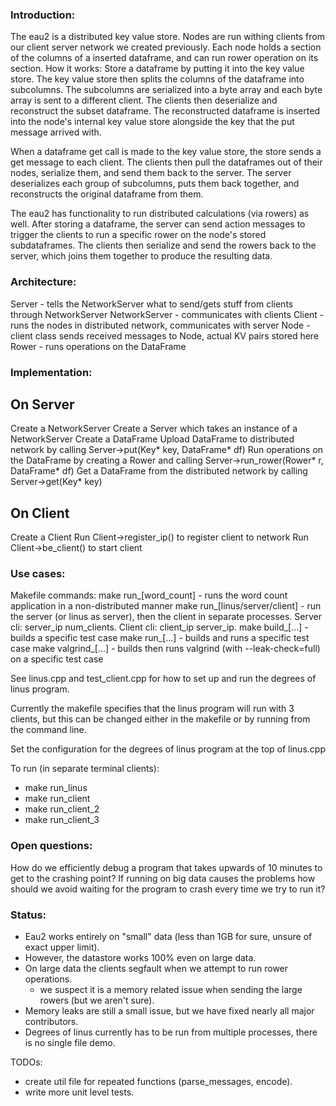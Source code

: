 ### Introduction:
 
The eau2 is a distributed key value store. Nodes are run withing clients from our client server network we created previously. Each node holds a section of the columns of a inserted dataframe, and can run rower operation on its section. How it works: Store a dataframe by putting it into the key value store. The key value store then splits the columns of the dataframe into subcolumns. The subcolumns are serialized into a byte array and each byte array is sent to a different client. The clients then deserialize and reconstruct the subset dataframe. The reconstructed dataframe is inserted into the node's internal key value store alongside the key that the put message arrived with.

When a dataframe get call is made to the key value store, the store sends a get message to each client. The clients then pull the dataframes out of their nodes, serialize them, and send them back to the server. The server deserializes each group of subcolumns, puts them back together, and reconstructs the original dataframe from them.

The eau2 has functionality to run distributed calculations (via rowers) as well. After storing a dataframe, the server can send action messages to trigger the clients to run a specific rower on the node's stored subdataframes. The clients then serialize and send the rowers back to the server, which joins them together to produce the resulting data.

### Architecture: 

 Server -           tells the NetworkServer what to send/gets stuff from clients through NetworkServer
 NetworkServer -    communicates with clients
 Client -           runs the nodes in distributed network, communicates with server
 Node -             client class sends received messages to Node, actual KV pairs stored here 
 Rower -            runs operations on the DataFrame
 
### Implementation: 
 
On Server
----------------
Create a NetworkServer
Create a Server which takes an instance of a NetworkServer
Create a DataFrame
Upload DataFrame to distributed network by calling Server->put(Key* key, DataFrame* df)
Run operations on the DataFrame by creating a Rower and calling Server->run_rower(Rower* r, DataFrame* df)
Get a DataFrame from the distributed network by calling Server->get(Key* key)

On Client
---------------- 
Create a Client
Run Client->register_ip() to register client to network
Run Client->be_client() to start client

### Use cases:

Makefile commands:
make run_[word_count] - runs the word count application in a non-distributed manner
make run_[linus/server/client] - run the server (or linus as server), then the client in separate processes. Server cli: server_ip num_clients. Client cli: client_ip server_ip.
make build_[...] - builds a specific test case
make run_[...] - builds and runs a specific test case
make valgrind_[...] - builds then runs valgrind (with --leak-check=full) on a specific test case

See linus.cpp and test_client.cpp for how to set up and run the degrees of linus program.

Currently the makefile specifies that the linus program will run with 3 clients, but this can be changed either in the makefile or by running from the command line.

Set the configuration for the degrees of linus program at the top of linus.cpp

To run (in separate terminal clients):
- make run_linus
- make run_client
- make run_client_2
- make run_client_3

### Open questions:

How do we efficiently debug a program that takes upwards of 10 minutes to get to the crashing point? If running on big data causes the problems how should we avoid waiting for the program to crash every time we try to run it?

### Status:

- Eau2 works entirely on "small" data (less than 1GB for sure, unsure of exact upper limit).
- However, the datastore works 100% even on large data.
- On large data the clients segfault when we attempt to run rower operations.
    - we suspect it is a memory related issue when sending the large rowers (but we aren't sure).
- Memory leaks are still a small issue, but we have fixed nearly all major contributors.
- Degrees of linus currently has to be run from multiple processes, there is no single file demo.

TODOs:
- create util file for repeated functions (parse_messages, encode).
- write more unit level tests.
